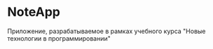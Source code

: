 # NoteApp
Приложение, разрабатываемое в рамках учебного курса "Новые технологии в программировании"
